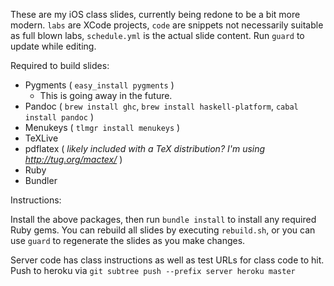 These are my iOS class slides, currently being redone to be a bit more modern. `labs` are XCode projects, `code` are snippets not necessarily suitable as full blown labs, `schedule.yml` is the actual slide content. Run `guard` to update while editing.

Required to build slides:

* Pygments ( `easy_install pygments` )
    * This is going away in the future.
* Pandoc ( `brew install ghc`, `brew install haskell-platform`, `cabal install pandoc` )
* Menukeys ( `tlmgr install menukeys` )
* TeXLive
* pdflatex ( _likely included with a TeX distribution? I'm using http://tug.org/mactex/_ )
* Ruby
* Bundler

Instructions:

Install the above packages, then run `bundle install` to install any required Ruby gems.  You can rebuild all slides by executing `rebuild.sh`, or you can use `guard` to regenerate the slides as you make changes.

Server code has class instructions as well as test URLs for class code to hit. Push to heroku via `git subtree push --prefix server heroku master`

